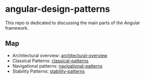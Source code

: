# angular-design-patterns

This repo is dedicated to discussing the main parts of the Angular framework.

## Map

- Architectural overview: [architectural-overview](parts/architectural-overview.md)
- Classical Patterns: [classical-patterns](parts/classical-patterns.md)
- Navigational patterns: [navigational-patterns](parts/navigational-patterns.md)
- Stability Patterns: [stability-patterns](parts/stability-patterns.md)
